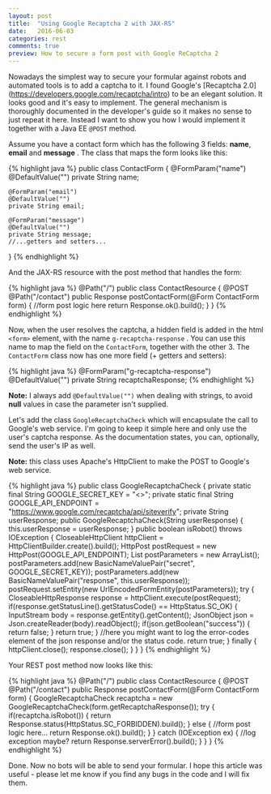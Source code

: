 ```yaml
---
layout: post
title:  "Using Google Recaptcha 2 with JAX-RS"
date:   2016-06-03
categories: rest
comments: true
preview: How to secure a form post with Google ReCaptcha 2
---
```


Nowadays the simplest way to secure your formular against robots and automated tools is to add a captcha to it. 
I found Google's [Recaptcha 2.0] (https://developers.google.com/recaptcha/intro) to be an elegant solution. It looks good and it's easy to 
implement. The general mechanism is thoroughly documented in the developer's guide so it makes no sense to just repeat it here. Instead I 
want to show you how I would implement it together with a Java EE ``@POST`` method.

Assume you have a contact form which has the following 3 fields: **name**, **email** and **message** . The class that maps the form
looks like this: 

{% highlight java %}
public class ContactForm {
    @FormParam("name")
    @DefaultValue("")
    private String name;
    
    @FormParam("email")
    @DefaultValue("")
    private String email;
    
    @FormParam("message")
    @DefaultValue("")
    private String message;
    //...getters and setters...
}
{% endhighlight %}

And the JAX-RS resource with the post method that handles the form:

{% highlight java %}
@Path("/")
public class ContactResource {
    @POST
    @Path("/contact")
    public Response postContactForm(@Form ContactForm form) {
        //form post logic here
        return Response.ok().build();
    }
}
{% endhighlight %}

Now, when the user resolves the captcha, a hidden field is added in the html ``<form>`` element, with the name ``g-recaptcha-response`` .
You can use this name to map the field on the ``ContactForm``, together with the other 3. The ``ContactForm`` class now has one more
field (+ getters and setters): 

{% highlight java %}
    @FormParam("g-recaptcha-response")
    @DefaultValue("")
    private String recaptchaResponse;
{% endhighlight %}

**Note:** I always add ``@DefaultValue("")`` when dealing with strings, to avoid **null** values in case the parameter isn't supplied. 

Let's add the class ``GoogleRecaptchaCheck`` which will encapsulate the call to Google's web service. I'm going to keep it simple here and
only use the user's captcha response. As the documentation states, you can, optionally, send the user's IP as well.

**Note:** this class uses Apache's HttpClient to make the POST to Google's web service.

{% highlight java %}
    public class GoogleRecaptchaCheck {
        private static final String GOOGLE_SECRET_KEY = "<<your key here>>";
        private static final String GOOGLE_API_ENDPOINT = "https://www.google.com/recaptcha/api/siteverify";
        private String userResponse;
        public GoogleRecaptchaCheck(String userResponse) {
            this.userResponse = userResponse;
        }
        public boolean isRobot() throws IOException {
            CloseableHttpClient httpClient = HttpClientBuilder.create().build();
		        HttpPost postRequest = new HttpPost(GOOGLE_API_ENDPOINT);
		        List<NameValuePair> postParameters = new ArrayList<NameValuePair>();
	    postParameters.add(new BasicNameValuePair("secret", GOOGLE_SECRET_KEY));
	    postParameters.add(new BasicNameValuePair("response", this.userResponse));
	    postRequest.setEntity(new UrlEncodedFormEntity(postParameters));
	    try {
	        CloseableHttpResponse response = httpClient.execute(postRequest);
                if(response.getStatusLine().getStatusCode() == HttpStatus.SC_OK) {
		    InputStream body = response.getEntity().getContent();
		    JsonObject json = Json.createReader(body).readObject();
	            if(json.getBoolean("success")) {
	                return false;
	            }
	            return true;
	        }
	        //here you might want to log the error-codes element of the json response and/or the status code.
		return true;
	    } finally {
		httpClient.close();
		response.close();
	    }
	}
    }
{% endhighlight %}

Your REST post method now looks like this: 

{% highlight java %}
@Path("/")
public class ContactResource {
    @POST
    @Path("/contact")
    public Response postContactForm(@Form ContactForm form) {
        GoogleRecaptchaCheck recaptcha = new GoogleRecaptchaCheck(form.getRecaptchaResponse());
        try {
            if(recaptcha.isRobot()) {
                return Response.status(HttpStatus.SC_FORBIDDEN).build();
            } else {
                //form post logic here...
                return Response.ok().build();
            }
        } catch (IOException ex) {
            //log exception maybe? 
            return Response.serverError().build();
        }
    }
}
{% endhighlight %}

Done. Now no bots will be able to send your formular. I hope this article was useful - please let me know if you find any bugs in the code and I will fix them.
